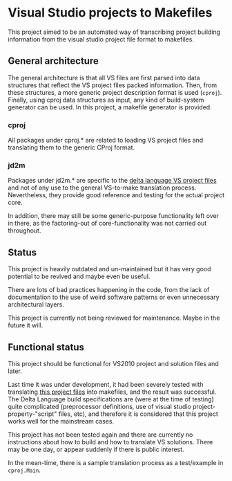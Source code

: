 # Visual Studio projects to Makefiles

This project aimed to be an automated way of transcribing project building information
from the visual studio project file format to makefiles.

## General architecture
The general architecture is that all VS files are first parsed into data structures
that reflect the VS project files packed information. Then, from these structures,
a more generic project description format is used (`cproj`). Finally, using cproj
data structures as input, any kind of build-system generator can be used. In this
project, a makefile generator is provided.

### cproj
All packages under cproj.\* are related to loading VS project files and translating
them to the generic CProj format.

### jd2m
Packages under jd2m.\* are specific to the [delta language VS project files](http://www.ics.forth.gr/hci/files/plang/Delta/Delta.html#si_download) and not of any use to the general
VS-to-make translation process. Nevertheless, they provide good reference and testing
for the actual project core.

In addition, there may still be some generic-purpose functionality left over
in there, as the factoring-out of core-functionality was not carried out
throughout.

## Status
This project is heavily outdated and un-maintained but it has very good potential
to be revived and maybe even be useful.

There are lots of bad practices happening in the code, from the lack of documentation
to the use of weird software patterns or even unnecessary architectural layers.

This project is currently not being reviewed for maintenance. Maybe in the future it will.

## Functional status
This project should be functional for VS2010 project and solution files and later.

Last time it was under development, it had been severely tested with translating
[this project files](http://www.ics.forth.gr/hci/files/plang/Delta/Delta.html#si_download)
into makefiles, and the result was successful. The Delta Language build specifications
are (were at the time of testing) quite complicated (preprocessor definitions, use of visual studio project-property-"script" files, etc), and therefore it is considered
that this project works well for the mainstream cases.

This project has not been tested again and there are currently no instructions about how to
build and how to translate VS solutions. There may be one day, or appear suddenly if there is public interest.

In the mean-time, there is a sample translation process as a test/example
in `cproj.Main`.

